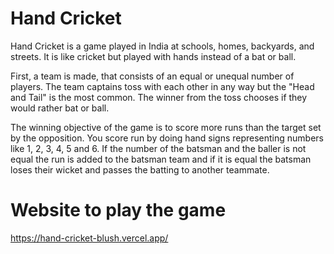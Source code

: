 # Hand Cricket
Hand Cricket is a game played in India at schools, homes, backyards, and streets. It is like cricket but played with hands instead of a bat or ball.

First, a team is made, that consists of an equal or unequal number of players.
The team captains toss with each other in any way but the "Head and Tail" is the most common.
The winner from the toss chooses if they would rather bat or ball. 

The winning objective of the game is to score more runs than the target set by the opposition.
You score run by doing hand signs representing numbers like 1, 2, 3, 4, 5 and 6. If the number of the batsman and the baller is not equal the run 
is added to the batsman team and if it is equal the batsman loses their wicket and passes the batting to another teammate.

# Website to play the game
https://hand-cricket-blush.vercel.app/
